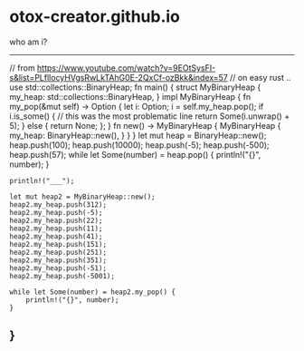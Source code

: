 # otox-creator.github.io

who am i?



---
// from https://www.youtube.com/watch?v=9EOtSysFI-s&list=PLfllocyHVgsRwLkTAhG0E-2QxCf-ozBkk&index=57
// on easy rust ..
use std::collections::BinaryHeap;
fn main() {
    struct MyBinaryHeap {
        my_heap: std::collections::BinaryHeap<i32>,
    }
    impl MyBinaryHeap {
        fn my_pop(&mut self) -> Option<i32> {
            let i: Option<i32>;
            i = self.my_heap.pop();
            if i.is_some() { // this was the most problematic line 
                return Some(i.unwrap() + 5);
            } else {
                return None;
            };
        }
        fn new() -> MyBinaryHeap {
            MyBinaryHeap {
                my_heap: BinaryHeap::new(),
            }
        }
    }
    let mut heap = BinaryHeap::new();
    heap.push(100);
    heap.push(10000);
    heap.push(-5);
    heap.push(-500);
    heap.push(57);
    while let Some(number) = heap.pop() {
        println!("{}", number);
    }

    println!("___");

    let mut heap2 = MyBinaryHeap::new();
    heap2.my_heap.push(312);
    heap2.my_heap.push(-5);
    heap2.my_heap.push(22);
    heap2.my_heap.push(11);
    heap2.my_heap.push(41);
    heap2.my_heap.push(151);
    heap2.my_heap.push(251);
    heap2.my_heap.push(351);
    heap2.my_heap.push(-51);
    heap2.my_heap.push(-5001);

    while let Some(number) = heap2.my_pop() {
        println!("{}", number);
    }
}
---  
